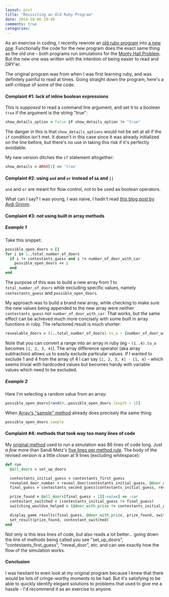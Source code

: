 ```yaml
---
layout: post
title: "Revisiting an Old Ruby Program"
date: 2014-10-06 19:49
comments: true
categories:
---
```

As an exercise in coding, I recently rewrote an [old ruby program](https://github.com/MrAlexLau/monty_hall/blob/original_program/montyHall.rb) into [a new one](https://github.com/MrAlexLau/monty_hall). Functionally the code for the new program does the exact same thing as the old one - both programs run simulations for the [Monty Hall Problem](http://en.wikipedia.org/wiki/Monty_Hall_problem). But the new one was written with the intention of being easier to read and DRY'er.

The original program was from when I was first learning ruby, and was definitely painful to read at times. Going straight down the program, here's a self-critique of some of the code.

#### Complaint #1: lack of inline boolean expressions
This is *supposed to* read a command line argument, and set it to a boolean `true` if the argument is the string "true":
``` ruby
show_details_option = false if show_details_option != "true"
```

The danger in this is that `show_details_options` would not be set at all if the `if` condition isn't met. It doesn't in this case since it was already initialized on the line before, but there's no use in taking this risk if it's perfectly avoidable.

My new version ditches the `if` statement altogether:
``` ruby
show_details = ARGV[1] == 'true'
```

#### Complaint #2: using `and` and `or` instead of `&&` and `||`
`and` and `or` are meant for flow control, not to be used as boolean operators.

What can I say? I was young, I was naive, I hadn't read [this blog post by Avdi Grimm](http://devblog.avdi.org/2010/08/02/using-and-and-or-in-ruby/).

#### Complaint #3: not using built in array methods
##### Example 1
Take this snippet:
``` ruby
possible_open_doors = []
for i in 1..total_number_of_doors
  if i != contestants_guess and i != number_of_door_with_car
    possible_open_doors << i
  end
end
```
The purpose of this was to build a new array from 1 to `total_number_of_doors` while excluding  specific values, namely `contestants_guess` and `possible_open_doors`.

My approach was to build a brand new array, while checking to make sure the new values being appended to the new array were neither `contestants_guess` nor `number_of_door_with_car`. That works, but the same effect can be achieved much more concisely with some built in array functions in ruby. The refactored result is much shorter:
``` ruby
revealable_doors = (1..total_number_of_doors).to_a - [number_of_door_with_car, contestants_guess]
```

Note that you can convert a range into an array in ruby (eg - `(1..4).to_a` becomes `[1, 2, 3, 4]`). The array difference operator (aka array subtraction) allows us to easily exclude particular values. If I wanted to exclude 1 and 4 from the array of 4 I can say `[1, 2, 3, 4] - [1, 4]` - which seems trivial with hardcoded values but becomes handy with variable values which need to be excluded.

##### Example 2
Here I'm selecting a random value from an array:
``` ruby
possible_open_doors[rand(0..possible_open_doors.length - 1)]
```

When [Array's "sample" method](http://ruby-doc.org/core-2.1.3/Array.html#method-i-sample) already does precisely the same thing:
``` ruby
possible_open_doors.sample
```

#### Complaint #4: methods that took way too many lines of code
My [original method](https://github.com/MrAlexLau/monty_hall/blob/original_program/montyHall.rb#L41-L129) used to run a simulation was 86 lines of code long. Just *a few* more than Sandi Metz's [five lines per method rule](http://rubyrogues.com/087-rr-book-clubpractical-object-oriented-design-in-ruby-with-sandi-metz/). The body of the revised version is a little closer at 9 lines (excluding whitespace):
``` ruby
def run
  @all_doors = set_up_doors

  contestants_initial_guess = contestants_first_guess
  revealed_door_number = reveal_door(contestants_initial_guess, @door_with_prize)
  final_guess = contestants_second_guess(contestants_initial_guess, revealed_door_number)

  prize_found = @all_doors[final_guess - 1][:value] == :car
  contestant_switched = (contestants_initial_guess != final_guess)
  switching_wouldve_helped = (@door_with_prize != contestants_initial_guess)

  display_game_results(final_guess, @door_with_prize, prize_found, switching_wouldve_helped)
  set_result(prize_found, contestant_switched)
end
```

Not only is this less lines of code, but also reads a lot better... going down the line of methods being called you see "set_up_doors", "contestants_first_guess", "reveal_door", etc. and can see exactly how the flow of the simulation works.

#### Conclusion
I was hesitant to even look at my original program because I knew that there would be lots of cringe-worthy moments to be had. But it's satisfying to be able to quickly identify elegant solutions to problems that used to give me a hassle - I'd recommend it as an exercise to anyone.
